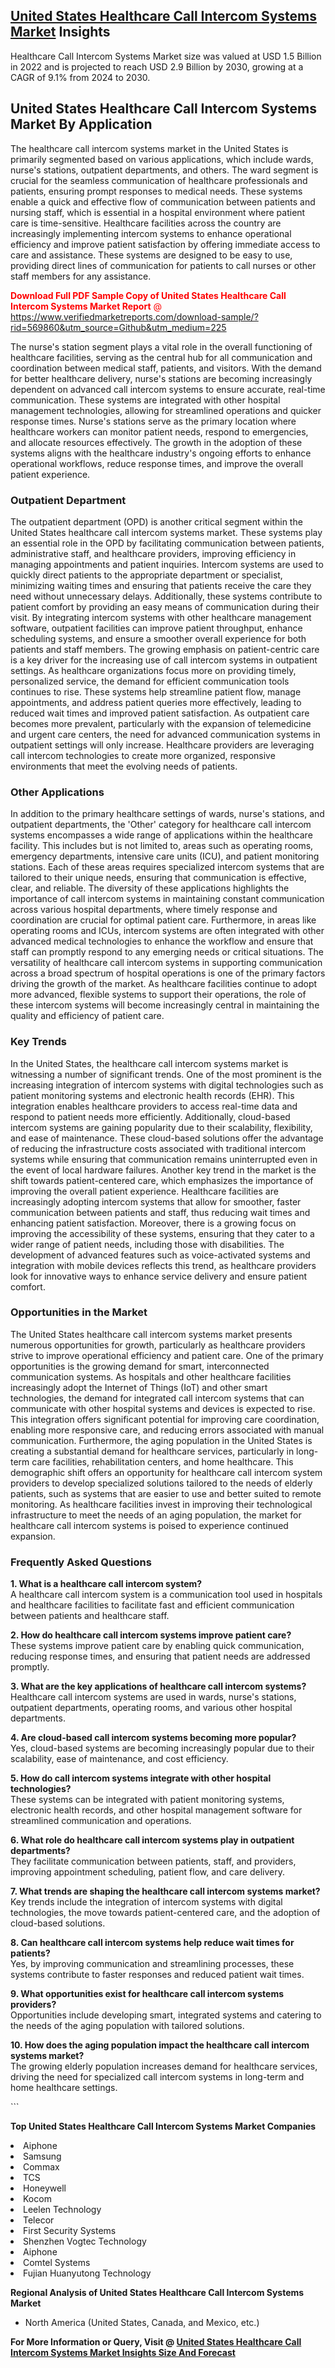 <h2><a href="https://www.verifiedmarketreports.com/download-sample/?rid=569860&amp;utm_source=Github&amp;utm_medium=225" target="_blank">United States Healthcare Call Intercom Systems Market</a> Insights</h2><p>Healthcare Call Intercom Systems Market size was valued at USD 1.5 Billion in 2022 and is projected to reach USD 2.9 Billion by 2030, growing at a CAGR of 9.1% from 2024 to 2030.</p><p> <h2>United States Healthcare Call Intercom Systems Market By Application</h2> <p>The healthcare call intercom systems market in the United States is primarily segmented based on various applications, which include wards, nurse's stations, outpatient departments, and others. The ward segment is crucial for the seamless communication of healthcare professionals and patients, ensuring prompt responses to medical needs. These systems enable a quick and effective flow of communication between patients and nursing staff, which is essential in a hospital environment where patient care is time-sensitive. Healthcare facilities across the country are increasingly implementing intercom systems to enhance operational efficiency and improve patient satisfaction by offering immediate access to care and assistance. These systems are designed to be easy to use, providing direct lines of communication for patients to call nurses or other staff members for any assistance. <p><span class=""><span style="color: #ff0000;"><strong>Download Full PDF Sample Copy of United States Healthcare Call Intercom Systems Market Report</strong> @ </span><a href="https://www.verifiedmarketreports.com/download-sample/?rid=569860&amp;utm_source=Github&amp;utm_medium=225" target="_blank">https://www.verifiedmarketreports.com/download-sample/?rid=569860&amp;utm_source=Github&amp;utm_medium=225</a></span></p> The nurse's station segment plays a vital role in the overall functioning of healthcare facilities, serving as the central hub for all communication and coordination between medical staff, patients, and visitors. With the demand for better healthcare delivery, nurse's stations are becoming increasingly dependent on advanced call intercom systems to ensure accurate, real-time communication. These systems are integrated with other hospital management technologies, allowing for streamlined operations and quicker response times. Nurse's stations serve as the primary location where healthcare workers can monitor patient needs, respond to emergencies, and allocate resources effectively. The growth in the adoption of these systems aligns with the healthcare industry's ongoing efforts to enhance operational workflows, reduce response times, and improve the overall patient experience. <h3>Outpatient Department</h3> <p>The outpatient department (OPD) is another critical segment within the United States healthcare call intercom systems market. These systems play an essential role in the OPD by facilitating communication between patients, administrative staff, and healthcare providers, improving efficiency in managing appointments and patient inquiries. Intercom systems are used to quickly direct patients to the appropriate department or specialist, minimizing waiting times and ensuring that patients receive the care they need without unnecessary delays. Additionally, these systems contribute to patient comfort by providing an easy means of communication during their visit. By integrating intercom systems with other healthcare management software, outpatient facilities can improve patient throughput, enhance scheduling systems, and ensure a smoother overall experience for both patients and staff members. The growing emphasis on patient-centric care is a key driver for the increasing use of call intercom systems in outpatient settings. As healthcare organizations focus more on providing timely, personalized service, the demand for efficient communication tools continues to rise. These systems help streamline patient flow, manage appointments, and address patient queries more effectively, leading to reduced wait times and improved patient satisfaction. As outpatient care becomes more prevalent, particularly with the expansion of telemedicine and urgent care centers, the need for advanced communication systems in outpatient settings will only increase. Healthcare providers are leveraging call intercom technologies to create more organized, responsive environments that meet the evolving needs of patients. <h3>Other Applications</h3> <p>In addition to the primary healthcare settings of wards, nurse's stations, and outpatient departments, the 'Other' category for healthcare call intercom systems encompasses a wide range of applications within the healthcare facility. This includes but is not limited to, areas such as operating rooms, emergency departments, intensive care units (ICU), and patient monitoring stations. Each of these areas requires specialized intercom systems that are tailored to their unique needs, ensuring that communication is effective, clear, and reliable. The diversity of these applications highlights the importance of call intercom systems in maintaining constant communication across various hospital departments, where timely response and coordination are crucial for optimal patient care. Furthermore, in areas like operating rooms and ICUs, intercom systems are often integrated with other advanced medical technologies to enhance the workflow and ensure that staff can promptly respond to any emerging needs or critical situations. The versatility of healthcare call intercom systems in supporting communication across a broad spectrum of hospital operations is one of the primary factors driving the growth of the market. As healthcare facilities continue to adopt more advanced, flexible systems to support their operations, the role of these intercom systems will become increasingly central in maintaining the quality and efficiency of patient care. <h3>Key Trends</h3> <p>In the United States, the healthcare call intercom systems market is witnessing a number of significant trends. One of the most prominent is the increasing integration of intercom systems with digital technologies such as patient monitoring systems and electronic health records (EHR). This integration enables healthcare providers to access real-time data and respond to patient needs more efficiently. Additionally, cloud-based intercom systems are gaining popularity due to their scalability, flexibility, and ease of maintenance. These cloud-based solutions offer the advantage of reducing the infrastructure costs associated with traditional intercom systems while ensuring that communication remains uninterrupted even in the event of local hardware failures. Another key trend in the market is the shift towards patient-centered care, which emphasizes the importance of improving the overall patient experience. Healthcare facilities are increasingly adopting intercom systems that allow for smoother, faster communication between patients and staff, thus reducing wait times and enhancing patient satisfaction. Moreover, there is a growing focus on improving the accessibility of these systems, ensuring that they cater to a wider range of patient needs, including those with disabilities. The development of advanced features such as voice-activated systems and integration with mobile devices reflects this trend, as healthcare providers look for innovative ways to enhance service delivery and ensure patient comfort. <h3>Opportunities in the Market</h3> <p>The United States healthcare call intercom systems market presents numerous opportunities for growth, particularly as healthcare providers strive to improve operational efficiency and patient care. One of the primary opportunities is the growing demand for smart, interconnected communication systems. As hospitals and other healthcare facilities increasingly adopt the Internet of Things (IoT) and other smart technologies, the demand for integrated call intercom systems that can communicate with other hospital systems and devices is expected to rise. This integration offers significant potential for improving care coordination, enabling more responsive care, and reducing errors associated with manual communication. Furthermore, the aging population in the United States is creating a substantial demand for healthcare services, particularly in long-term care facilities, rehabilitation centers, and home healthcare. This demographic shift offers an opportunity for healthcare call intercom system providers to develop specialized solutions tailored to the needs of elderly patients, such as systems that are easier to use and better suited to remote monitoring. As healthcare facilities invest in improving their technological infrastructure to meet the needs of an aging population, the market for healthcare call intercom systems is poised to experience continued expansion. <h3>Frequently Asked Questions</h3> <p><strong>1. What is a healthcare call intercom system?</strong><br> A healthcare call intercom system is a communication tool used in hospitals and healthcare facilities to facilitate fast and efficient communication between patients and healthcare staff. </p> <p><strong>2. How do healthcare call intercom systems improve patient care?</strong><br> These systems improve patient care by enabling quick communication, reducing response times, and ensuring that patient needs are addressed promptly. </p> <p><strong>3. What are the key applications of healthcare call intercom systems?</strong><br> Healthcare call intercom systems are used in wards, nurse's stations, outpatient departments, operating rooms, and various other hospital departments. </p> <p><strong>4. Are cloud-based call intercom systems becoming more popular?</strong><br> Yes, cloud-based systems are becoming increasingly popular due to their scalability, ease of maintenance, and cost efficiency. </p> <p><strong>5. How do call intercom systems integrate with other hospital technologies?</strong><br> These systems can be integrated with patient monitoring systems, electronic health records, and other hospital management software for streamlined communication and operations. </p> <p><strong>6. What role do healthcare call intercom systems play in outpatient departments?</strong><br> They facilitate communication between patients, staff, and providers, improving appointment scheduling, patient flow, and care delivery. </p> <p><strong>7. What trends are shaping the healthcare call intercom systems market?</strong><br> Key trends include the integration of intercom systems with digital technologies, the move towards patient-centered care, and the adoption of cloud-based solutions. </p> <p><strong>8. Can healthcare call intercom systems help reduce wait times for patients?</strong><br> Yes, by improving communication and streamlining processes, these systems contribute to faster responses and reduced patient wait times. </p> <p><strong>9. What opportunities exist for healthcare call intercom systems providers?</strong><br> Opportunities include developing smart, integrated systems and catering to the needs of the aging population with tailored solutions. </p> <p><strong>10. How does the aging population impact the healthcare call intercom systems market?</strong><br> The growing elderly population increases demand for healthcare services, driving the need for specialized call intercom systems in long-term and home healthcare settings. </p> ```</p><p><strong>Top United States Healthcare Call Intercom Systems Market Companies</strong></p><div data-test-id=""><p><li>Aiphone</li><li> Samsung</li><li> Commax</li><li> TCS</li><li> Honeywell</li><li> Kocom</li><li> Leelen Technology</li><li> Telecor</li><li> First Security Systems</li><li> Shenzhen Vogtec Technology</li><li> Aiphone</li><li> Comtel Systems</li><li> Fujian Huanyutong Technology</li></p><div><strong>Regional Analysis of&nbsp;United States Healthcare Call Intercom Systems Market</strong></div><ul><li dir="ltr"><p dir="ltr">North America&nbsp;(United States, Canada, and Mexico, etc.)</p></li></ul><p><strong>For More Information or Query, Visit @&nbsp;</strong><strong><a href="https://www.verifiedmarketreports.com/product/healthcare-call-intercom-systems-market-size-and-forecast/?utm_source=Github&amp;utm_medium=225" target="_blank">United States Healthcare Call Intercom Systems Market Insights Size And Forecast</a></strong></p></div>

